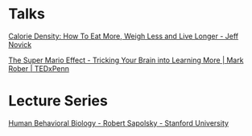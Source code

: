# Talks

[Calorie Density: How To Eat More, Weigh Less and Live Longer - Jeff Novick](https://www.youtube.com/watch?v=0CdwWliv7Hg)

[The Super Mario Effect - Tricking Your Brain into Learning More | Mark Rober | TEDxPenn](https://www.youtube.com/watch?v=9vJRopau0g0)

# Lecture Series

[Human Behavioral Biology - Robert Sapolsky - Stanford University](https://www.youtube.com/watch?v=NNnIGh9g6fA&list=PL848F2368C90DDC3D)
